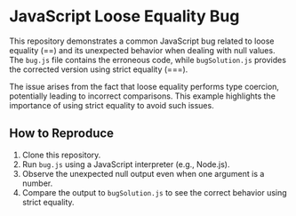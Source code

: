 # JavaScript Loose Equality Bug

This repository demonstrates a common JavaScript bug related to loose equality (==) and its unexpected behavior when dealing with null values.  The `bug.js` file contains the erroneous code, while `bugSolution.js` provides the corrected version using strict equality (===).

The issue arises from the fact that loose equality performs type coercion, potentially leading to incorrect comparisons. This example highlights the importance of using strict equality to avoid such issues.

## How to Reproduce

1. Clone this repository.
2. Run `bug.js` using a JavaScript interpreter (e.g., Node.js).
3. Observe the unexpected null output even when one argument is a number.
4. Compare the output to `bugSolution.js` to see the correct behavior using strict equality.